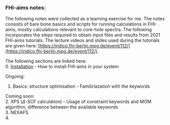 ### FHI-aims notes:

The following notes were collected as a learning exercise for me. The notes consists of bare bone basics and scripts for running calculations in FHI-aims, mostly calculations relevant to core-hole spectra. 
The following incorporates the steps required to obtain input files and results from 2021 FHI-aims tutorials. The lecture videos and slides used during the tutorials are given here: [https://indico.fhi-berlin.mpg.de/event/112/](https://indico.fhi-berlin.mpg.de/event/112/).


The following sections are linked here: <br/>
0. [Installation](https://github.com/susmita-tripathy/fhi-aims_notes/blob/35405ab50be886dcdee8f4e8a8687f5e51930c9f/Installation/index.md) - How to install FHI-aims in your system <br/>

Ongoing:
1. Basics: structure optimisation - Familiriazation with the keywords <br/>

Coming soon: <br/>
2. XPS ($\Delta$-SCF calculation) - Usage of constraint keywords and MOM algorithm, difference between the available keywords <br/>
3. NEXAFS <br/>
4. 
